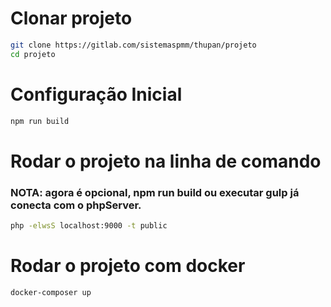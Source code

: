 # Clonar projeto

```bash
git clone https://gitlab.com/sistemaspmm/thupan/projeto
cd projeto
```
# Configuração Inicial

```bash
npm run build
```

# Rodar o projeto na linha de comando 
### NOTA: agora é opcional, npm run build ou executar gulp já conecta com o phpServer.

```bash
php -elwsS localhost:9000 -t public
```

# Rodar o projeto com docker

```bash
docker-composer up 
```
